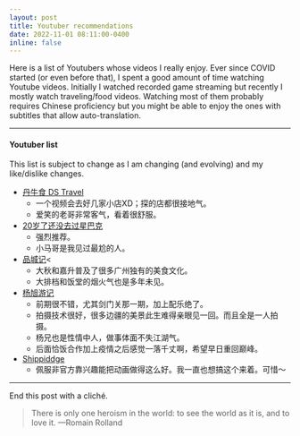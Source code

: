 ```yaml
---
layout: post
title: Youtuber recommendations
date: 2022-11-01 08:11:00-0400
inline: false
---
```


Here is a list of Youtubers whose videos I really enjoy. Ever since COVID started (or even before that), I spent a good amount of time watching Youtube videos. Initially I watched recorded game streaming but recently I mostly watch traveling/food videos. Watching most of them probably requires Chinese proficiency but you might be able to enjoy the ones with subtitles that allow auto-translation. 

***

#### Youtuber list

This list is subject to change as I am changing (and evolving) and my like/dislike changes. 

- <a href="https://www.youtube.com/channel/UCMkiBm7elx1lq4h1g6i7GWA">丹牛食 DS Travel</a>
  - 一个视频会去好几家小店XD；探的店都很接地气。
  - 爱笑的老哥非常客气，看着很舒服。
- <a href="https://www.youtube.com/channel/UCsdLbTwziL6Tg97swkuThSg">20岁了还没去过星巴克</a>
  - 强烈推荐。
  - 小马哥是我见过最尬的人。
- <a href="https://www.youtube.com/channel/UC5IZoMHDRHV9j7MYMGNO_Ug">品城记</a><
  - 大秋和嘉升普及了很多广州独有的美食文化。
  - 大排档和饭堂的烟火气也是多年未见。
- <a href="https://www.youtube.com/c/%E6%9D%A8%E6%97%AD%E6%B8%B8%E8%AE%B0">杨旭游记</a>
  - 前期很不错，尤其剑门关那一期，加上配乐绝了。
  - 拍摄技术很好，很多边疆的美景此生难得亲眼见一回。而且全是一人拍摄。
  - 杨兄也是性情中人，做事体面不失江湖气。
  - 后面恰饭合作加上疫情之后感觉一落千丈啊，希望早日重回巅峰。
- <a href="https://www.youtube.com/user/Shippiddge">Shippiddge</a>
  - 佩服非官方靠兴趣能把动画做得这么好。我一直也想搞这个来着。可惜～

***

End this post with a cliché.

> There is only one heroism in the world: to see the world as it is, and to love it.
> —Romain Rolland
